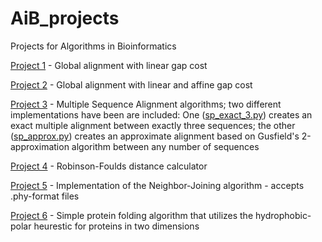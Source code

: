 # AiB_projects
Projects for Algorithms in Bioinformatics

[Project 1](https://github.com/rasmusfreund/AiB_projects/tree/main/Project_1) - Global alignment with linear gap cost

[Project 2](https://github.com/rasmusfreund/AiB_projects/tree/main/Project_2) - Global alignment with linear and affine gap cost

[Project 3](https://github.com/rasmusfreund/AiB_projects/tree/main/Project_3) - Multiple Sequence Alignment algorithms; two different implementations have been are included:
One ([sp_exact_3.py](https://github.com/Delirra/AiB_projects/tree/main/Project_3/sp_exact_3.py)) creates an exact multiple alignment between exactly three sequences;
the other ([sp_approx.py](https://github.com/Delirra/AiB_projects/tree/main/Project_3/sp_approx.py)) creates an approximate alignment based on Gusfield's 2-approximation algorithm between any number of sequences

[Project 4](https://github.com/rasmusfreund/AiB_projects/tree/main/Project_4) - Robinson-Foulds distance calculator

[Project 5](https://github.com/rasmusfreund/AiB_projects/tree/main/Project_5) - Implementation of the Neighbor-Joining algorithm - accepts .phy-format files

[Project 6](https://github.com/rasmusfreund/AiB_projects/tree/main/Project_6) - Simple protein folding algorithm that utilizes the hydrophobic-polar heurestic for proteins in two dimensions
